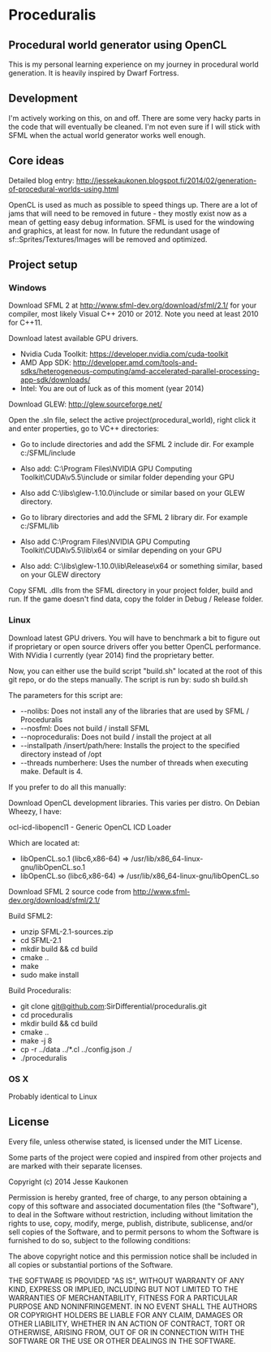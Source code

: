 # Proceduralis
## Procedural world generator using OpenCL

This is my personal learning experience on my journey in procedural world generation. It is heavily inspired by Dwarf Fortress.

## Development

I'm actively working on this, on and off. There are some very hacky parts in the code that will eventually be cleaned. I'm not even sure if I will stick with SFML when the actual world generator works well enough.

## Core ideas

Detailed blog entry: http://jessekaukonen.blogspot.fi/2014/02/generation-of-procedural-worlds-using.html

OpenCL is used as much as possible to speed things up. There are a lot of jams that will need to be removed in future - they mostly exist now as a mean of getting easy debug information. SFML is used for the windowing and graphics, at least for now. In future the redundant usage of sf::Sprites/Textures/Images will be removed and optimized.

## Project setup

### Windows

Download SFML 2 at http://www.sfml-dev.org/download/sfml/2.1/ for your compiler, most likely Visual C++ 2010 or 2012. Note you need at least 2010 for C++11.

Download latest available GPU drivers.

* Nvidia Cuda Toolkit: https://developer.nvidia.com/cuda-toolkit
* AMD App SDK: http://developer.amd.com/tools-and-sdks/heterogeneous-computing/amd-accelerated-parallel-processing-app-sdk/downloads/
* Intel: You are out of luck as of this moment (year 2014) 

Download GLEW: http://glew.sourceforge.net/

Open the .sln file, select the active project(procedural_world), right click it and enter properties, go to VC++ directories:
* Go to include directories and add the SFML 2 include dir. For example c:/SFML/include
* Also add: C:\Program Files\NVIDIA GPU Computing Toolkit\CUDA\v5.5\include or similar folder depending your GPU
* Also add C:\libs\glew-1.10.0\include or similar based on your GLEW directory.

* Go to library directories and add the SFML 2 library dir. For example c:/SFML/lib
* Also add C:\Program Files\NVIDIA GPU Computing Toolkit\CUDA\v5.5\lib\x64 or similar depending on your GPU
* Also add: C:\libs\glew-1.10.0\lib\Release\x64 or something similar, based on your GLEW directory

Copy SFML .dlls from the SFML directory in your project folder, build and run. If the game doesn't find data, copy the folder in Debug / Release folder.

### Linux

Download latest GPU drivers. You will have to benchmark a bit to figure out if proprietary or open source drivers offer you better OpenCL performance. With NVidia I currently (year 2014) find the proprietary better.

Now, you can either use the build script "build.sh" located at the root of this git repo, or do the steps manually. The script is run by:
sudo sh build.sh

The parameters for this script are:
* --nolibs: Does not install any of the libraries that are used by SFML / Proceduralis
* --nosfml: Does not build / install SFML
* --noproceduralis: Does not build / install the project at all
* --installpath /insert/path/here: Installs the project to the specified directory instead of /opt
* --threads numberhere: Uses the number of threads when executing make. Default is 4.

If you prefer to do all this manually:

Download OpenCL development libraries. This varies per distro. On Debian Wheezy, I have:

ocl-icd-libopencl1 - Generic OpenCL ICD Loader

Which are located at:

* libOpenCL.so.1 (libc6,x86-64) => /usr/lib/x86_64-linux-gnu/libOpenCL.so.1
* libOpenCL.so (libc6,x86-64) => /usr/lib/x86_64-linux-gnu/libOpenCL.so

Download SFML 2 source code from http://www.sfml-dev.org/download/sfml/2.1/

Build SFML2:

* unzip  SFML-2.1-sources.zip
* cd SFML-2.1
* mkdir build && cd build
* cmake ..
* make
* sudo make install

Build Proceduralis:

* git clone git@github.com:SirDifferential/proceduralis.git
* cd proceduralis
* mkdir build && cd build
* cmake ..
* make -j 8
* cp -r ../data ../*.cl ../config.json ./
* ./proceduralis 

### OS X

Probably identical to Linux


## License

Every file, unless otherwise stated, is licensed under the MIT License.

Some parts of the project were copied and inspired from other projects and are marked with their separate licenses.

Copyright (c) 2014 Jesse Kaukonen

Permission is hereby granted, free of charge, to any person obtaining a copy
of this software and associated documentation files (the "Software"), to deal
in the Software without restriction, including without limitation the rights
to use, copy, modify, merge, publish, distribute, sublicense, and/or sell
copies of the Software, and to permit persons to whom the Software is
furnished to do so, subject to the following conditions:

The above copyright notice and this permission notice shall be included in
all copies or substantial portions of the Software.

THE SOFTWARE IS PROVIDED "AS IS", WITHOUT WARRANTY OF ANY KIND, EXPRESS OR
IMPLIED, INCLUDING BUT NOT LIMITED TO THE WARRANTIES OF MERCHANTABILITY,
FITNESS FOR A PARTICULAR PURPOSE AND NONINFRINGEMENT. IN NO EVENT SHALL THE
AUTHORS OR COPYRIGHT HOLDERS BE LIABLE FOR ANY CLAIM, DAMAGES OR OTHER
LIABILITY, WHETHER IN AN ACTION OF CONTRACT, TORT OR OTHERWISE, ARISING FROM,
OUT OF OR IN CONNECTION WITH THE SOFTWARE OR THE USE OR OTHER DEALINGS IN
THE SOFTWARE.
